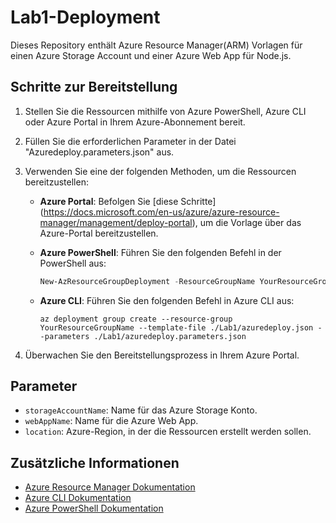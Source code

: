 # Lab1-Deployment

Dieses Repository enthält Azure Resource Manager(ARM) Vorlagen für einen Azure Storage Account und einer Azure Web App für Node.js.

## Schritte zur Bereitstellung

1. Stellen Sie die Ressourcen mithilfe von Azure PowerShell, Azure CLI oder Azure Portal in Ihrem Azure-Abonnement bereit.
2. Füllen Sie die erforderlichen Parameter in der Datei "Azuredeploy.parameters.json" aus.
3. Verwenden Sie eine der folgenden Methoden, um die Ressourcen bereitzustellen:

   - **Azure Portal**: Befolgen Sie [diese Schritte] (https://docs.microsoft.com/en-us/azure/azure-resource-manager/management/deploy-portal), um die Vorlage über das Azure-Portal bereitzustellen.
   - **Azure PowerShell**: Führen Sie den folgenden Befehl in der PowerShell aus:

     ```Powershell
     New-AzResourceGroupDeployment -ResourceGroupName YourResourceGroupName -TemplateFile .\Lab1\azuredeploy.json -TemplateParameterFile .\Lab1\azuredeploy.parameters.json
     ```

   - **Azure CLI**: Führen Sie den folgenden Befehl in Azure CLI aus:

     ```shell
     az deployment group create --resource-group YourResourceGroupName --template-file ./Lab1/azuredeploy.json --parameters ./Lab1/azuredeploy.parameters.json
     ```

4. Überwachen Sie den Bereitstellungsprozess in Ihrem Azure Portal.

## Parameter

- `storageAccountName`: Name für das Azure Storage Konto.
- `webAppName`: Name für die Azure Web App.
- `location`: Azure-Region, in der die Ressourcen erstellt werden sollen.

## Zusätzliche Informationen

- [Azure Resource Manager Dokumentation](https://docs.microsoft.com/de-at/azure/azure-resource-manager/management/overview)
- [Azure CLI Dokumentation](https://docs.microsoft.com/de-at/cli/azure)
- [Azure PowerShell Dokumentation](https://docs.microsoft.com/de-at/powershell/azure/)